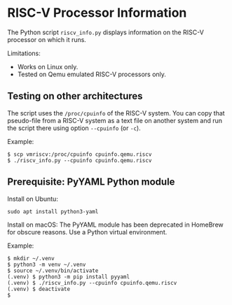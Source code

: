 # RISC-V Processor Information

The Python script `riscv_info.py` displays information on the RISC-V processor on which it runs.

Limitations:
- Works on Linux only.
- Tested on Qemu emulated RISC-V processors only.

## Testing on other architectures

The script uses the `/proc/cpuinfo` of the RISC-V system. You can copy that pseudo-file
from a RISC-V system as a text file on another system and run the script there using
option `--cpuinfo` (or `-c`).

Example:
~~~
$ scp vmriscv:/proc/cpuinfo cpuinfo.qemu.riscv
$ ./riscv_info.py --cpuinfo cpuinfo.qemu.riscv
~~~

## Prerequisite: PyYAML Python module

Install on Ubuntu:
~~~
sudo apt install python3-yaml
~~~

Install on macOS: The PyYAML module has been deprecated in HomeBrew for obscure reasons.
Use a Python virtual environment.

Example:
~~~
$ mkdir ~/.venv
$ python3 -m venv ~/.venv
$ source ~/.venv/bin/activate
(.venv) $ python3 -m pip install pyyaml
(.venv) $ ./riscv_info.py --cpuinfo cpuinfo.qemu.riscv
(.venv) $ deactivate 
$ 
~~~
